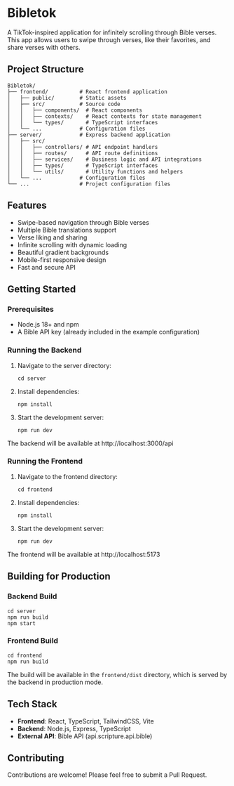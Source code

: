 # Bibletok

A TikTok-inspired application for infinitely scrolling through Bible verses. This app allows users to swipe through verses, like their favorites, and share verses with others.

## Project Structure

```
Bibletok/
├── frontend/          # React frontend application
│   ├── public/        # Static assets
│   ├── src/           # Source code
│   │   ├── components/  # React components
│   │   ├── contexts/    # React contexts for state management
│   │   └── types/       # TypeScript interfaces
│   └── ...            # Configuration files
├── server/            # Express backend application
│   ├── src/
│   │   ├── controllers/ # API endpoint handlers
│   │   ├── routes/      # API route definitions
│   │   ├── services/    # Business logic and API integrations
│   │   ├── types/       # TypeScript interfaces
│   │   └── utils/       # Utility functions and helpers
│   └── ...            # Configuration files
└── ...                # Project configuration files
```

## Features

- Swipe-based navigation through Bible verses
- Multiple Bible translations support
- Verse liking and sharing
- Infinite scrolling with dynamic loading
- Beautiful gradient backgrounds
- Mobile-first responsive design
- Fast and secure API

## Getting Started

### Prerequisites

- Node.js 18+ and npm
- A Bible API key (already included in the example configuration)

### Running the Backend

1. Navigate to the server directory:
   ```
   cd server
   ```

2. Install dependencies:
   ```
   npm install
   ```

3. Start the development server:
   ```
   npm run dev
   ```

The backend will be available at http://localhost:3000/api

### Running the Frontend

1. Navigate to the frontend directory:
   ```
   cd frontend
   ```

2. Install dependencies:
   ```
   npm install
   ```

3. Start the development server:
   ```
   npm run dev
   ```

The frontend will be available at http://localhost:5173

## Building for Production

### Backend Build

```
cd server
npm run build
npm start
```

### Frontend Build

```
cd frontend
npm run build
```

The build will be available in the `frontend/dist` directory, which is served by the backend in production mode.

## Tech Stack

- **Frontend**: React, TypeScript, TailwindCSS, Vite
- **Backend**: Node.js, Express, TypeScript
- **External API**: Bible API (api.scripture.api.bible)

## Contributing

Contributions are welcome! Please feel free to submit a Pull Request.
